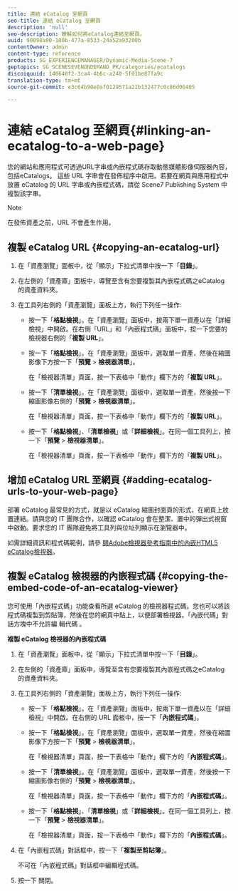 ```yaml
---
title: 連結 eCatalog 至網頁
seo-title: 連結 eCatalog 至網頁
description: 'null'
seo-description: 瞭解如何將eCatalog連結至網頁。
uuid: 90098a90-180b-477a-8533-24a52a93200b
contentOwner: admin
content-type: reference
products: SG_EXPERIENCEMANAGER/Dynamic-Media-Scene-7
geptopics: SG_SCENESEVENONDEMAND_PK/categories/ecatalogs
discoiquuid: 140640f2-3ca4-4b6c-a240-5f01be87fa9c
translation-type: tm+mt
source-git-commit: e3c64b90e0af0129571a21b132477c0c86d06405

---
```



# 連結 eCatalog 至網頁{#linking-an-ecatalog-to-a-web-page}

您的網站和應用程式可透過URL字串或內嵌程式碼存取動態媒體影像伺服器內容，包括eCatalogs。 這些 URL 字串會在發佈程序中啟用。若要在網頁與應用程式中放置 eCatalog 的 URL 字串或內嵌程式碼，請從 Scene7 Publishing System 中複製該字串。

>[!NOTE]
>
>在發佈資產之前，URL 不會產生作用。

## 複製 eCatalog URL {#copying-an-ecatalog-url}

1. 在「資產瀏覽」面板中，從「顯示」下拉式清單中按一下「**目錄**」。
1. 在左側的「資產庫」面板中，導覽至含有您要複製其內嵌程式碼之eCatalog 的資產資料夾。
1. 在工具列右側的「資產瀏覽」面板上方，執行下列任一操作:

   * 按一下「**格點檢視**」。在「資產瀏覽」面板中，按兩下單一資產以在「詳細檢視」中開啟。在右側「URL」和「內嵌程式碼」面板中，按一下您要的檢視器右側的「**複製 URL**」。
   * 按一下「**格點檢視**」。在「資產瀏覽」面板中，選取單一資產，然後在縮圖影像下方按一下「**預覽** > **檢視器清單**」。

      在「檢視器清單」頁面，按一下表格中「動作」欄下方的「**複製 URL**」。

   * 按一下「**清單檢視**」。在「資產瀏覽」面板中，選取單一資產，然後按一下縮圖影像右側的「**預覽** > **檢視器清單**」。

      在「檢視器清單」頁面，按一下表格中「動作」欄下方的「**複製 URL**」。

   * 按一下「**格點檢視**」、「**清單檢視**」或「**詳細檢視**」。在同一個工具列上，按一下「**預覽** > **檢視器清單**」。

      在「檢視器清單」頁面，按一下表格中「動作」欄下方的「**複製 URL**」。

## 增加 eCatalog URL 至網頁 {#adding-ecatalog-urls-to-your-web-page}

部署 eCatalog 最常見的方式，就是以 eCatalog 縮圖封面頁的形式，在網頁上放置連結。請與您的 IT 團隊合作，以確認 eCatalog 會在整潔、置中的彈出式視窗中啟動。要求您的 IT 團隊避免將工具列與位址列顯示在瀏覽器中。

如需詳細資訊和程式碼範例，請參 [閱Adobe檢視器參考指南中的內嵌HTML5 eCatalog檢視器](https://marketing.adobe.com/resources/help/en_US/s7/viewers_ref/c_html5_20_ecatalog_viewer_about.html)。

## 複製 eCatalog 檢視器的內嵌程式碼 {#copying-the-embed-code-of-an-ecatalog-viewer}

您可使用「內嵌程式碼」功能查看所選 eCatalog 的檢視器程式碼。您也可以將該程式碼複製到剪貼簿，然後在您的網頁中貼上，以便部署檢視器。「內嵌代碼」對話方塊中不允許編 輯代碼 。

**複製 eCatalog 檢視器的內嵌程式碼**

1. 在「資產瀏覽」面板中，從「顯示」下拉式清單中按一下「**目錄**」。
1. 在左側的「資產庫」面板中，導覽至含有您要複製其內嵌程式碼之eCatalog 的資產資料夾。
1. 在工具列右側的「資產瀏覽」面板上方，執行下列任一操作:

   * 按一下「**格點檢視**」。在「資產瀏覽」面板中，按兩下單一資產以在「詳細檢視」中開啟。在右側的 URL 面板中，按一下「**內嵌程式碼**」。
   * 按一下「**格點檢視**」。在「資產瀏覽」面板中，選取單一資產，然後在縮圖影像下方按一下「**預覽** > **檢視器清單**」。

      在「檢視器清單」頁面，按一下表格中「動作」欄下方的「**內嵌程式碼**」。

   * 按一下「**清單檢視**」。在「資產瀏覽」面板中，選取單一資產，然後按一下縮圖影像右側的「**預覽** > **檢視器清單**」。

      在「檢視器清單」頁面，按一下表格中「動作」欄下方的「**內嵌程式碼**」。

   * 按一下「**格點檢視**」、「**清單檢視**」或「**詳細檢視**」。在同一個工具列上，按一下「**預覽** > **檢視器清單**」。

      在「檢視器清單」頁面，按一下表格中「動作」欄下方的「**內嵌程式碼**」。

1. 在「內嵌程式碼」對話框中，按一下「**複製至剪貼簿**」。

   不可在「內嵌程式碼」對話框中編輯程式碼。

1. 按一下 關閉。

